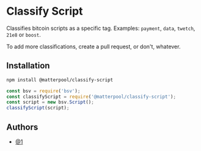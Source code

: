 # Classify Script

Classifies bitcoin scripts as a specific tag. Examples: `payment`, `data`, `twetch`, `21e8` or `boost`.

To add more classifications, create a pull request, or don't, whatever.

## Installation

```bash
npm install @matterpool/classify-script
```

```javascript
const bsv = require('bsv');
const classifyScript = require('@matterpool/classify-script');
const script = new bsv.Script();
classifyScript(script);
```

## Authors

- [@1](https://twetch.app/u/1)
